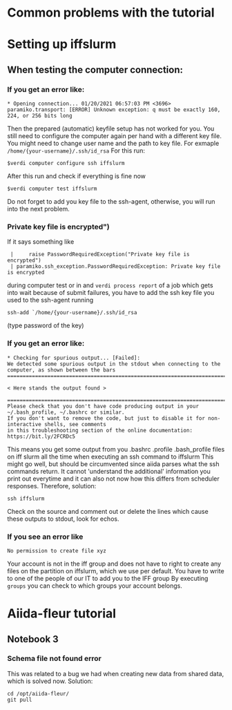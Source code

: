 # Common problems with the tutorial

# Setting up iffslurm

## When testing the computer connection:

### If you get an error like:
```
* Opening connection... 01/20/2021 06:57:03 PM <3696> paramiko.transport: [ERROR] Unknown exception: q must be exactly 160, 224, or 256 bits long
```
Then the prepared (automatic) keyfile setup has not worked for you.
You still need to configure the computer again per hand with a different key file.
You might need to change user name and the path to key file. For exmaple `/home/{your-username}/.ssh/id_rsa`
For this run:
```
$verdi computer configure ssh iffslurm

```
After this run and check if everything is fine now 
```
$verdi computer test iffslurm
```
Do not forget to add you key file to the ssh-agent, otherwise, you will run into the next problem.

###  Private key file is encrypted")
If it says something like 
```
 |     raise PasswordRequiredException("Private key file is encrypted")
 | paramiko.ssh_exception.PasswordRequiredException: Private key file is encrypted
```
during computer test or in and `verdi process report` of a job which gets into wait because of submit failures,
you have to add the ssh key file you used to the ssh-agent running
```
ssh-add `/home/{your-username}/.ssh/id_rsa
```
(type password of the key)

### If you get an error like:
```
* Checking for spurious output... [Failed]: 
We detected some spurious output in the stdout when connecting to the computer, as shown between the bars
=====================================================================================================

< Here stands the output found >

=====================================================================================================
Please check that you don't have code producing output in your ~/.bash_profile, ~/.bashrc or similar.
If you don't want to remove the code, but just to disable it for non-interactive shells, see comments
in this troubleshooting section of the online documentation: https://bit.ly/2FCRDc5
```
This means you get some output from you .bashrc .profile .bash_profile files on iff slurm all the time when executing an ssh command to iffslurm
This might go well, but should be circumvented since aiida parses what the ssh commands return. It cannot 'understand the additional' information you print out everytime and it can also not now how this differs from scheduler responses.
Therefore, solution:
```
ssh iffslurm
```
Check on the source and comment out or delete the lines which cause these outputs to stdout, look for echos.


### If you see an error like
```
No permission to create file xyz
```
Your account is not in the iff group and does not have to right to create any files on the partition on iffslurm, which we use per default.
You have to write to one of the people of our IT to add you to the IFF group
By executing `groups` you can check to which groups your account belongs.


# Aiida-fleur tutorial

## Notebook 3

### Schema file not found error
This was related to a bug we had when creating new data from shared data, which is solved now.
Solution:
```
cd /opt/aiida-fleur/
git pull
```
